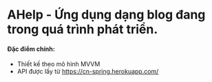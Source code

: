 # AHelp - Ứng dụng dạng blog đang trong quá trình phát triển.<br>
#### Đặc điểm chính:
- Thiết kế theo mô hình MVVM
- API được lấy từ https://cn-spring.herokuapp.com/
